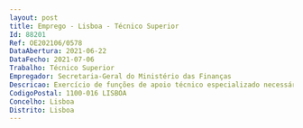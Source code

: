 ```yaml
--- 
layout: post
title: Emprego - Lisboa - Técnico Superior
Id: 88201
Ref: OE202106/0578
DataAbertura: 2021-06-22
DataFecho: 2021-07-06
Trabalho: Técnico Superior
Empregador: Secretaria-Geral do Ministério das Finanças
Descricao: Exercício de funções de apoio técnico especializado necessário ao exercício das competências da UniLEO, na área de comunicação e imagem, nomeadamente para a realização das seguintes atividades  na gestão do portal e da aplicação móvel a desenvolver, bem como das redes sociais, em colaboração com a área de tecnologias informáticas  na promoção e divulgação da UniLEO e dos desenvolvimentos em curso da reforma da lei de enquadramento orçamental  na organização de eventos diversos  na elaboração de material de comunicação da UniLEO  na elaboração, autonomamente ou em grupo, de pareceres e projetos, com diversos graus de complexidade, bem como na execução de outras atividades de apoio na área da comunicação à implementação dos projetos da UniLEO.
CodigoPostal: 1100-016 LISBOA
Concelho: Lisboa
Distrito: Lisboa
--- 
```

